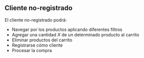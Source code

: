 ## Cliente no-registrado

El cliente no-registrado podrá:

+ Navegar por los productos aplicando diferentes filtros
+ Agregar una cantidad *X* de un determinado producto al carrito
+ Eliminar productos del carrito
+ Registrarse cómo cliente
+ Procesar la compra
